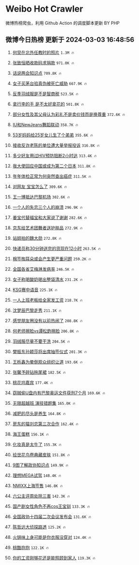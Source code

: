# Weibo Hot Crawler 



微博热榜爬虫，利用 Github Action 的调度脚本更新 BY PHP 


## 微博今日热榜 更新于 2024-03-03 16:48:56 
1. [何炅在北外任教时的照片](https://s.weibo.com/weibo?q=%23%E4%BD%95%E7%82%85%E5%9C%A8%E5%8C%97%E5%A4%96%E4%BB%BB%E6%95%99%E6%97%B6%E7%9A%84%E7%85%A7%E7%89%87%23&t=31&band_rank=1&Refer=top) `1.3M 🔥` 

1. [张致恒晒收款码求捐款](https://s.weibo.com/weibo?q=%E5%BC%A0%E8%87%B4%E6%81%92%E6%99%92%E6%94%B6%E6%AC%BE%E7%A0%81%E6%B1%82%E6%8D%90%E6%AC%BE&t=31&band_rank=2&Refer=top) `971.0K 🔥` 

1. [话说两会知识点](https://s.weibo.com/weibo?q=%23%E8%AF%9D%E8%AF%B4%E4%B8%A4%E4%BC%9A%E7%9F%A5%E8%AF%86%E7%82%B9%23&t=31&band_rank=3&Refer=top) `709.8K 🔥` 

1. [女子买茅台验真伪被死亡威胁](https://s.weibo.com/weibo?q=%23%E5%A5%B3%E5%AD%90%E4%B9%B0%E8%8C%85%E5%8F%B0%E9%AA%8C%E7%9C%9F%E4%BC%AA%E8%A2%AB%E6%AD%BB%E4%BA%A1%E5%A8%81%E8%83%81%23&t=31&band_rank=4&Refer=top) `667.9K 🔥` 

1. [反季羽绒服是不是智商税](https://s.weibo.com/weibo?q=%23%E5%8F%8D%E5%AD%A3%E7%BE%BD%E7%BB%92%E6%9C%8D%E6%98%AF%E4%B8%8D%E6%98%AF%E6%99%BA%E5%95%86%E7%A8%8E%23&t=31&band_rank=5&Refer=top) `523.5K 🔥` 

1. [拿行李的手 是不太好拿花的](https://s.weibo.com/weibo?q=%E6%8B%BF%E8%A1%8C%E6%9D%8E%E7%9A%84%E6%89%8B%20%E6%98%AF%E4%B8%8D%E5%A4%AA%E5%A5%BD%E6%8B%BF%E8%8A%B1%E7%9A%84&t=31&band_rank=6&Refer=top) `501.8K 🔥` 

1. [部分女性及其父母认为彩礼不是卖价钱而是换尊重](https://s.weibo.com/weibo?q=%23%E9%83%A8%E5%88%86%E5%A5%B3%E6%80%A7%E5%8F%8A%E5%85%B6%E7%88%B6%E6%AF%8D%E8%AE%A4%E4%B8%BA%E5%BD%A9%E7%A4%BC%E4%B8%8D%E6%98%AF%E5%8D%96%E4%BB%B7%E9%92%B1%E8%80%8C%E6%98%AF%E6%8D%A2%E5%B0%8A%E9%87%8D%23&t=31&band_rank=7&Refer=top) `372.6K 🔥` 

1. [IU和NewJeans舞蹈联动](https://s.weibo.com/weibo?q=%23IU%E5%92%8CNewJeans%E8%88%9E%E8%B9%88%E8%81%94%E5%8A%A8%23&t=31&band_rank=8&Refer=top) `358.7K 🔥` 

1. [53岁妈妈给25岁女儿生了个弟弟](https://s.weibo.com/weibo?q=%2353%E5%B2%81%E5%A6%88%E5%A6%88%E7%BB%9925%E5%B2%81%E5%A5%B3%E5%84%BF%E7%94%9F%E4%BA%86%E4%B8%AA%E5%BC%9F%E5%BC%9F%23&t=31&band_rank=9&Refer=top) `355.6K 🔥` 

1. [接收反诈老陈的单位遭大量举报投诉](https://s.weibo.com/weibo?q=%23%E6%8E%A5%E6%94%B6%E5%8F%8D%E8%AF%88%E8%80%81%E9%99%88%E7%9A%84%E5%8D%95%E4%BD%8D%E9%81%AD%E5%A4%A7%E9%87%8F%E4%B8%BE%E6%8A%A5%E6%8A%95%E8%AF%89%23&t=31&band_rank=10&Refer=top) `316.8K 🔥` 

1. [多少好友用过HIV预防阻断2小时达](https://s.weibo.com/weibo?q=%23%E5%A4%9A%E5%B0%91%E5%A5%BD%E5%8F%8B%E7%94%A8%E8%BF%87HIV%E9%A2%84%E9%98%B2%E9%98%BB%E6%96%AD2%E5%B0%8F%E6%97%B6%E8%BE%BE%23&t=31&band_rank=11&Refer=top) `313.4K 🔥` 

1. [我大使回应中国或成为第二个日本](https://s.weibo.com/weibo?q=%23%E6%88%91%E5%A4%A7%E4%BD%BF%E5%9B%9E%E5%BA%94%E4%B8%AD%E5%9B%BD%E6%88%96%E6%88%90%E4%B8%BA%E7%AC%AC%E4%BA%8C%E4%B8%AA%E6%97%A5%E6%9C%AC%23&t=31&band_rank=12&Refer=top) `311.8K 🔥` 

1. [年年体检正常为何突然查出癌症](https://s.weibo.com/weibo?q=%23%E5%B9%B4%E5%B9%B4%E4%BD%93%E6%A3%80%E6%AD%A3%E5%B8%B8%E4%B8%BA%E4%BD%95%E7%AA%81%E7%84%B6%E6%9F%A5%E5%87%BA%E7%99%8C%E7%97%87%23&t=31&band_rank=13&Refer=top) `311.5K 🔥` 

1. [对网友 宝宝怎么了](https://s.weibo.com/weibo?q=%E5%AF%B9%E7%BD%91%E5%8F%8B%20%E5%AE%9D%E5%AE%9D%E6%80%8E%E4%B9%88%E4%BA%86&t=31&band_rank=14&Refer=top) `309.6K 🔥` 

1. [王一博抵达巴黎机场](https://s.weibo.com/weibo?q=%23%E7%8E%8B%E4%B8%80%E5%8D%9A%E6%8A%B5%E8%BE%BE%E5%B7%B4%E9%BB%8E%E6%9C%BA%E5%9C%BA%23&t=31&band_rank=15&Refer=top) `302.6K 🔥` 

1. [一个人的失恋三个人的崩溃](https://s.weibo.com/weibo?q=%E4%B8%80%E4%B8%AA%E4%BA%BA%E7%9A%84%E5%A4%B1%E6%81%8B%E4%B8%89%E4%B8%AA%E4%BA%BA%E7%9A%84%E5%B4%A9%E6%BA%83&t=31&band_rank=16&Refer=top) `296.9K 🔥` 

1. [姜宝代替福宝和大家说了谢谢](https://s.weibo.com/weibo?q=%E5%A7%9C%E5%AE%9D%E4%BB%A3%E6%9B%BF%E7%A6%8F%E5%AE%9D%E5%92%8C%E5%A4%A7%E5%AE%B6%E8%AF%B4%E4%BA%86%E8%B0%A2%E8%B0%A2&t=31&band_rank=17&Refer=top) `282.6K 🔥` 

1. [京东给艺术团舞者送护肤品](https://s.weibo.com/weibo?q=%23%E4%BA%AC%E4%B8%9C%E7%BB%99%E8%89%BA%E6%9C%AF%E5%9B%A2%E8%88%9E%E8%80%85%E9%80%81%E6%8A%A4%E8%82%A4%E5%93%81%23&t=31&band_rank=18&Refer=top) `272.9K 🔥` 

1. [站姐拍的魏大勋](https://s.weibo.com/weibo?q=%23%E7%AB%99%E5%A7%90%E6%8B%8D%E7%9A%84%E9%AD%8F%E5%A4%A7%E5%8B%8B%23&t=31&band_rank=19&Refer=top) `272.8K 🔥` 

1. [快递员称30分钟送完的货现在12小时](https://s.weibo.com/weibo?q=%23%E5%BF%AB%E9%80%92%E5%91%98%E7%A7%B030%E5%88%86%E9%92%9F%E9%80%81%E5%AE%8C%E7%9A%84%E8%B4%A7%E7%8E%B0%E5%9C%A812%E5%B0%8F%E6%97%B6%23&t=31&band_rank=20&Refer=top) `263.5K 🔥` 

1. [棉签掏耳朵或会产生更严重问题](https://s.weibo.com/weibo?q=%23%E6%A3%89%E7%AD%BE%E6%8E%8F%E8%80%B3%E6%9C%B5%E6%88%96%E4%BC%9A%E4%BA%A7%E7%94%9F%E6%9B%B4%E4%B8%A5%E9%87%8D%E9%97%AE%E9%A2%98%23&t=31&band_rank=21&Refer=top) `259.2K 🔥` 

1. [全国各省艾梅淋发病率](https://s.weibo.com/weibo?q=%E5%85%A8%E5%9B%BD%E5%90%84%E7%9C%81%E8%89%BE%E6%A2%85%E6%B7%8B%E5%8F%91%E7%97%85%E7%8E%87&t=31&band_rank=22&Refer=top) `246.5K 🔥` 

1. [女子称喝酸奶喝出整袋清水](https://s.weibo.com/weibo?q=%23%E5%A5%B3%E5%AD%90%E7%A7%B0%E5%96%9D%E9%85%B8%E5%A5%B6%E5%96%9D%E5%87%BA%E6%95%B4%E8%A2%8B%E6%B8%85%E6%B0%B4%23&t=31&band_rank=23&Refer=top) `231.2K 🔥` 

1. [KSG赛中语音](https://s.weibo.com/weibo?q=KSG%E8%B5%9B%E4%B8%AD%E8%AF%AD%E9%9F%B3&t=31&band_rank=24&Refer=top) `225.1K 🔥` 

1. [一人上班老板给全家发工资](https://s.weibo.com/weibo?q=%23%E4%B8%80%E4%BA%BA%E4%B8%8A%E7%8F%AD%E8%80%81%E6%9D%BF%E7%BB%99%E5%85%A8%E5%AE%B6%E5%8F%91%E5%B7%A5%E8%B5%84%23&t=31&band_rank=25&Refer=top) `218.7K 🔥` 

1. [沈梦辰巴黎走秀](https://s.weibo.com/weibo?q=%E6%B2%88%E6%A2%A6%E8%BE%B0%E5%B7%B4%E9%BB%8E%E8%B5%B0%E7%A7%80&t=31&band_rank=26&Refer=top) `211.1K 🔥` 

1. [感觉朋友圈没有以前热闹了](https://s.weibo.com/weibo?q=%23%E6%84%9F%E8%A7%89%E6%9C%8B%E5%8F%8B%E5%9C%88%E6%B2%A1%E6%9C%89%E4%BB%A5%E5%89%8D%E7%83%AD%E9%97%B9%E4%BA%86%23&t=31&band_rank=27&Refer=top) `208.8K 🔥` 

1. [何老师擦脸vs谭松韵擦脸](https://s.weibo.com/weibo?q=%23%E4%BD%95%E8%80%81%E5%B8%88%E6%93%A6%E8%84%B8vs%E8%B0%AD%E6%9D%BE%E9%9F%B5%E6%93%A6%E8%84%B8%23&t=31&band_rank=28&Refer=top) `206.8K 🔥` 

1. [羽绒服尽量不要干洗](https://s.weibo.com/weibo?q=%23%E7%BE%BD%E7%BB%92%E6%9C%8D%E5%B0%BD%E9%87%8F%E4%B8%8D%E8%A6%81%E5%B9%B2%E6%B4%97%23&t=31&band_rank=29&Refer=top) `204.5K 🔥` 

1. [樊振东孙颖莎将出席抽签仪式](https://s.weibo.com/weibo?q=%23%E6%A8%8A%E6%8C%AF%E4%B8%9C%E5%AD%99%E9%A2%96%E8%8E%8E%E5%B0%86%E5%87%BA%E5%B8%AD%E6%8A%BD%E7%AD%BE%E4%BB%AA%E5%BC%8F%23&t=31&band_rank=30&Refer=top) `201.3K 🔥` 

1. [王栎鑫为晕倒观众组织让道](https://s.weibo.com/weibo?q=%23%E7%8E%8B%E6%A0%8E%E9%91%AB%E4%B8%BA%E6%99%95%E5%80%92%E8%A7%82%E4%BC%97%E7%BB%84%E7%BB%87%E8%AE%A9%E9%81%93%23&t=31&band_rank=31&Refer=top) `193.6K 🔥` 

1. [张馨予碎钻拖尾裙](https://s.weibo.com/weibo?q=%23%E5%BC%A0%E9%A6%A8%E4%BA%88%E7%A2%8E%E9%92%BB%E6%8B%96%E5%B0%BE%E8%A3%99%23&t=31&band_rank=32&Refer=top) `182.5K 🔥` 

1. [桃花坞嘉宾](https://s.weibo.com/weibo?q=%E6%A1%83%E8%8A%B1%E5%9D%9E%E5%98%89%E5%AE%BE&t=31&band_rank=33&Refer=top) `177.4K 🔥` 

1. [窃贼偷U盘内有巴黎奥运文件获刑7个月](https://s.weibo.com/weibo?q=%23%E7%AA%83%E8%B4%BC%E5%81%B7U%E7%9B%98%E5%86%85%E6%9C%89%E5%B7%B4%E9%BB%8E%E5%A5%A5%E8%BF%90%E6%96%87%E4%BB%B6%E8%8E%B7%E5%88%917%E4%B8%AA%E6%9C%88%23&t=31&band_rank=34&Refer=top) `169.6K 🔥` 

1. [无限超越班 演技错题集](https://s.weibo.com/weibo?q=%E6%97%A0%E9%99%90%E8%B6%85%E8%B6%8A%E7%8F%AD%20%E6%BC%94%E6%8A%80%E9%94%99%E9%A2%98%E9%9B%86&t=31&band_rank=35&Refer=top) `165.0K 🔥` 

1. [减肥的尽头是养生](https://s.weibo.com/weibo?q=%E5%87%8F%E8%82%A5%E7%9A%84%E5%B0%BD%E5%A4%B4%E6%98%AF%E5%85%BB%E7%94%9F&t=31&band_rank=36&Refer=top) `164.8K 🔥` 

1. [房东的猫刘恋第三次合作](https://s.weibo.com/weibo?q=%23%E6%88%BF%E4%B8%9C%E7%9A%84%E7%8C%AB%E5%88%98%E6%81%8B%E7%AC%AC%E4%B8%89%E6%AC%A1%E5%90%88%E4%BD%9C%23&t=31&band_rank=37&Refer=top) `162.4K 🔥` 

1. [海王蛋糕](https://s.weibo.com/weibo?q=%E6%B5%B7%E7%8E%8B%E8%9B%8B%E7%B3%95&t=31&band_rank=38&Refer=top) `156.1K 🔥` 

1. [化妆真是太牛了](https://s.weibo.com/weibo?q=%23%E5%8C%96%E5%A6%86%E7%9C%9F%E6%98%AF%E5%A4%AA%E7%89%9B%E4%BA%86%23&t=31&band_rank=39&Refer=top) `155.3K 🔥` 

1. [绘世花鸟卷典藏皮肤](https://s.weibo.com/weibo?q=%E7%BB%98%E4%B8%96%E8%8A%B1%E9%B8%9F%E5%8D%B7%E5%85%B8%E8%97%8F%E7%9A%AE%E8%82%A4&t=31&band_rank=40&Refer=top) `151.8K 🔥` 

1. [9图了解政协知识点](https://s.weibo.com/weibo?q=%239%E5%9B%BE%E4%BA%86%E8%A7%A3%E6%94%BF%E5%8D%8F%E7%9F%A5%E8%AF%86%E7%82%B9%23&t=31&band_rank=41&Refer=top) `149.9K 🔥` 

1. [理想MEGA试驾](https://s.weibo.com/weibo?q=%E7%90%86%E6%83%B3MEGA%E8%AF%95%E9%A9%BE&t=31&band_rank=42&Refer=top) `148.4K 🔥` 

1. [NMIXX上海签售](https://s.weibo.com/weibo?q=NMIXX%E4%B8%8A%E6%B5%B7%E7%AD%BE%E5%94%AE&t=31&band_rank=43&Refer=top) `146.8K 🔥` 

1. [六公主评周处除三害](https://s.weibo.com/weibo?q=%23%E5%85%AD%E5%85%AC%E4%B8%BB%E8%AF%84%E5%91%A8%E5%A4%84%E9%99%A4%E4%B8%89%E5%AE%B3%23&t=31&band_rank=44&Refer=top) `142.3K 🔥` 

1. [国产剧女性角色不再cos王宝钏](https://s.weibo.com/weibo?q=%E5%9B%BD%E4%BA%A7%E5%89%A7%E5%A5%B3%E6%80%A7%E8%A7%92%E8%89%B2%E4%B8%8D%E5%86%8Dcos%E7%8E%8B%E5%AE%9D%E9%92%8F&t=31&band_rank=45&Refer=top) `133.3K 🔥` 

1. [全国政协十四届二次会议发布会](https://s.weibo.com/weibo?q=%23%E5%85%A8%E5%9B%BD%E6%94%BF%E5%8D%8F%E5%8D%81%E5%9B%9B%E5%B1%8A%E4%BA%8C%E6%AC%A1%E4%BC%9A%E8%AE%AE%E5%8F%91%E5%B8%83%E4%BC%9A%23&t=31&band_rank=46&Refer=top) `131.6K 🔥` 

1. [陈哲远大侦探路透](https://s.weibo.com/weibo?q=%23%E9%99%88%E5%93%B2%E8%BF%9C%E5%A4%A7%E4%BE%A6%E6%8E%A2%E8%B7%AF%E9%80%8F%23&t=31&band_rank=47&Refer=top) `125.2K 🔥` 

1. [火锅味上身可能是你衣服没穿对](https://s.weibo.com/weibo?q=%23%E7%81%AB%E9%94%85%E5%91%B3%E4%B8%8A%E8%BA%AB%E5%8F%AF%E8%83%BD%E6%98%AF%E4%BD%A0%E8%A1%A3%E6%9C%8D%E6%B2%A1%E7%A9%BF%E5%AF%B9%23&t=31&band_rank=48&Refer=top) `124.4K 🔥` 

1. [桃酷抱抱](https://s.weibo.com/weibo?q=%E6%A1%83%E9%85%B7%E6%8A%B1%E6%8A%B1&t=31&band_rank=49&Refer=top) `122.1K 🔥` 

1. [你的工资刚够花还是能照顾到家人](https://s.weibo.com/weibo?q=%23%E4%BD%A0%E7%9A%84%E5%B7%A5%E8%B5%84%E5%88%9A%E5%A4%9F%E8%8A%B1%E8%BF%98%E6%98%AF%E8%83%BD%E7%85%A7%E9%A1%BE%E5%88%B0%E5%AE%B6%E4%BA%BA%23&t=31&band_rank=50&Refer=top) `119.3K 🔥` 


